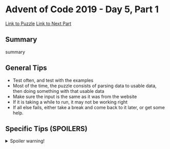 # Advent of Code 2019 - Day 5, Part 1

[Link to Puzzle](https://adventofcode.com/2019/day/5)
[Link to Next Part](https://github.com/CodingAP/unofficial-aoc-syllabus/blob/main/years/2019/day5/part2.md)

## Summary
summary

## General Tips
- Test often, and test with the examples
- Most of the time, the puzzle consists of parsing data to usable data, then doing something with that usable data
- Make sure the input is the same as it was from the website
- If it is taking a while to run, it may not be working right
- If all else fails, either take a break and come back to it later, or get some help.

## Specific Tips (SPOILERS)
<details> <summary>Spoiler warning!</summary>

specific tips

</details>